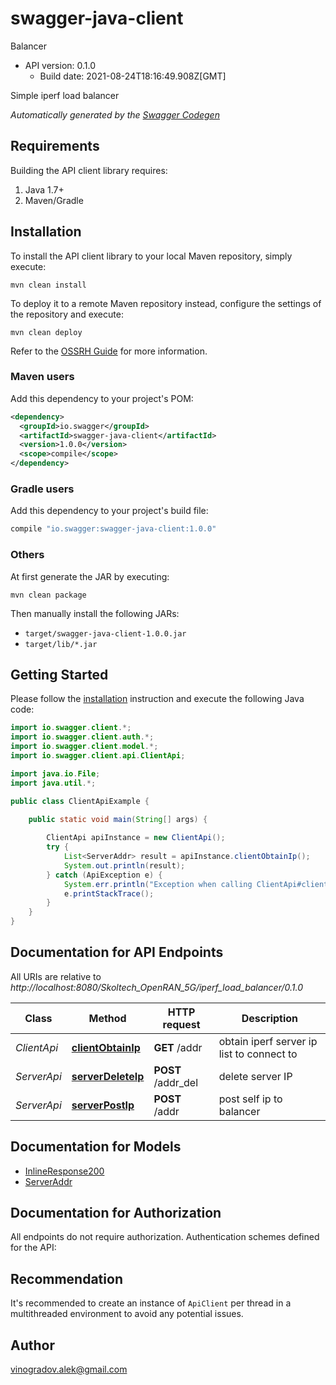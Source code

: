 # swagger-java-client

Balancer
- API version: 0.1.0
  - Build date: 2021-08-24T18:16:49.908Z[GMT]

Simple iperf load balancer


*Automatically generated by the [Swagger Codegen](https://github.com/swagger-api/swagger-codegen)*


## Requirements

Building the API client library requires:
1. Java 1.7+
2. Maven/Gradle

## Installation

To install the API client library to your local Maven repository, simply execute:

```shell
mvn clean install
```

To deploy it to a remote Maven repository instead, configure the settings of the repository and execute:

```shell
mvn clean deploy
```

Refer to the [OSSRH Guide](http://central.sonatype.org/pages/ossrh-guide.html) for more information.

### Maven users

Add this dependency to your project's POM:

```xml
<dependency>
  <groupId>io.swagger</groupId>
  <artifactId>swagger-java-client</artifactId>
  <version>1.0.0</version>
  <scope>compile</scope>
</dependency>
```

### Gradle users

Add this dependency to your project's build file:

```groovy
compile "io.swagger:swagger-java-client:1.0.0"
```

### Others

At first generate the JAR by executing:

```shell
mvn clean package
```

Then manually install the following JARs:

* `target/swagger-java-client-1.0.0.jar`
* `target/lib/*.jar`

## Getting Started

Please follow the [installation](#installation) instruction and execute the following Java code:

```java
import io.swagger.client.*;
import io.swagger.client.auth.*;
import io.swagger.client.model.*;
import io.swagger.client.api.ClientApi;

import java.io.File;
import java.util.*;

public class ClientApiExample {

    public static void main(String[] args) {
        
        ClientApi apiInstance = new ClientApi();
        try {
            List<ServerAddr> result = apiInstance.clientObtainIp();
            System.out.println(result);
        } catch (ApiException e) {
            System.err.println("Exception when calling ClientApi#clientObtainIp");
            e.printStackTrace();
        }
    }
}
```

## Documentation for API Endpoints

All URIs are relative to *http://localhost:8080/Skoltech_OpenRAN_5G/iperf_load_balancer/0.1.0*

Class | Method | HTTP request | Description
------------ | ------------- | ------------- | -------------
*ClientApi* | [**clientObtainIp**](docs/ClientApi.md#clientObtainIp) | **GET** /addr | obtain iperf server ip list to connect to
*ServerApi* | [**serverDeleteIp**](docs/ServerApi.md#serverDeleteIp) | **POST** /addr_del | delete server IP
*ServerApi* | [**serverPostIp**](docs/ServerApi.md#serverPostIp) | **POST** /addr | post self ip to balancer

## Documentation for Models

 - [InlineResponse200](docs/InlineResponse200.md)
 - [ServerAddr](docs/ServerAddr.md)

## Documentation for Authorization

All endpoints do not require authorization.
Authentication schemes defined for the API:

## Recommendation

It's recommended to create an instance of `ApiClient` per thread in a multithreaded environment to avoid any potential issues.

## Author

vinogradov.alek@gmail.com
